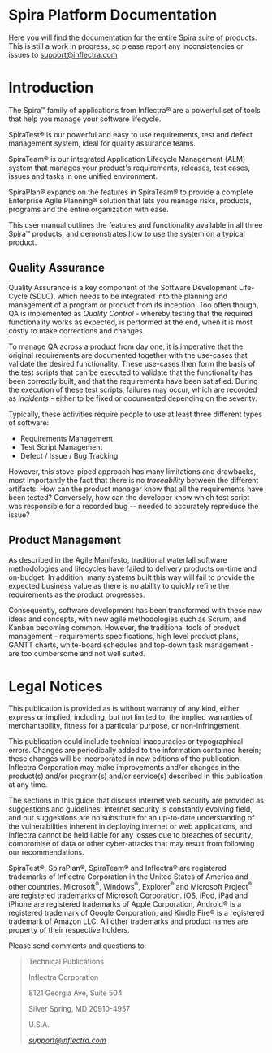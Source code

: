 # Spira Platform Documentation
Here you will find the documentation for the entire Spira suite of products. This is still a work in progress, so please report any inconsistencies or issues to [support@inflectra.com](mailto:support@inflectra.com)
# Introduction

The Spira™ family of applications from Inflectra® are a powerful set of
tools that help you manage your software lifecycle.

SpiraTest® is our powerful and easy to use requirements, test and defect
management system, ideal for quality assurance teams.

SpiraTeam® is our integrated Application Lifecycle Management (ALM)
system that manages your product's requirements, releases, test cases,
issues and tasks in one unified environment.

SpiraPlan® expands on the features in SpiraTeam® to provide a complete
Enterprise Agile Planning® solution that lets you manage risks,
products, programs and the entire organization with ease.

This user manual outlines the features and functionality available in
all three Spira™ products, and demonstrates how to use the system on a
typical product.

## Quality Assurance

Quality Assurance is a key component of the Software Development
Life-Cycle (SDLC), which needs to be integrated into the planning and
management of a program or product from its inception. Too often though,
QA is implemented as *Quality Control* - whereby testing that the
required functionality works as expected, is performed at the end, when
it is most costly to make corrections and changes.

To manage QA across a product from day one, it is imperative that the
original requirements are documented together with the use-cases that
validate the desired functionality. These use-cases then form the basis
of the test scripts that can be executed to validate that the
functionality has been correctly built, and that the requirements have
been satisfied. During the execution of these test scripts, failures may
occur, which are recorded as *incidents* - either to be fixed or
documented depending on the severity.

Typically, these activities require people to use at least three
different types of software:

- Requirements Management
- Test Script Management
- Defect / Issue / Bug Tracking

However, this stove-piped approach has many limitations and drawbacks,
most importantly the fact that there is no *traceability* between the
different artifacts. How can the product manager know that all the
requirements have been tested? Conversely, how can the developer know
which test script was responsible for a recorded bug -- needed to
accurately reproduce the issue?

## Product Management

As described in the Agile Manifesto, traditional waterfall software
methodologies and lifecycles have failed to delivery products on-time
and on-budget. In addition, many systems built this way will fail to
provide the expected business value as there is no ability to quickly
refine the requirements as the product progresses.

Consequently, software development has been transformed with these new
ideas and concepts, with new agile methodologies such as Scrum, and
Kanban becoming common. However, the traditional tools of product
management - requirements specifications, high level product plans,
GANTT charts, white-board schedules and top-down task management - are
too cumbersome and not well suited.



# Legal Notices

This publication is provided as is without warranty of any kind, either
express or implied, including, but not limited to, the implied
warranties of merchantability, fitness for a particular purpose, or
non-infringement.

This publication could include technical inaccuracies or typographical
errors. Changes are periodically added to the information contained
herein; these changes will be incorporated in new editions of the
publication. Inflectra Corporation may make improvements and/or changes
in the product(s) and/or program(s) and/or service(s) described in this
publication at any time.

The sections in this guide that discuss internet web security are
provided as suggestions and guidelines. Internet security is constantly
evolving field, and our suggestions are no substitute for an up-to-date
understanding of the vulnerabilities inherent in deploying internet or
web applications, and Inflectra cannot be held liable for any losses due
to breaches of security, compromise of data or other cyber-attacks that
may result from following our recommendations.

SpiraTest®, SpiraPlan®, SpiraTeam® and Inflectra® are registered
trademarks of Inflectra Corporation in the United States of America and
other countries. Microsoft<sup>®</sup>, Windows<sup>®</sup>, Explorer<sup>®</sup> and Microsoft
Project<sup>®</sup> are registered trademarks of Microsoft Corporation. iOS, iPod, iPad and
iPhone are registered trademarks of Apple Corporation, Android® is a
registered trademark of Google Corporation, and Kindle Fire® is a
registered trademark of Amazon LLC. All other
trademarks and product names are property of their respective holders.

Please send comments and questions to:

> Technical Publications
>
> Inflectra Corporation
>
> 8121 Georgia Ave, Suite 504
>
> Silver Spring, MD 20910-4957
>
> U.S.A.
>
> [*support@inflectra.com*](mailto:support@inflectra.com)
